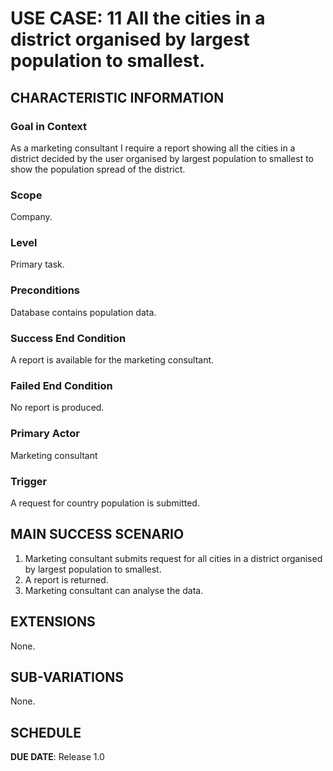 # USE CASE: 11 All the cities in a district organised by largest population to smallest.

## CHARACTERISTIC INFORMATION

### Goal in Context

As a marketing consultant I require a report showing all the cities in a district decided by the user organised by largest population to smallest to show the population spread of the district.

### Scope

Company.

### Level

Primary task.

### Preconditions

Database contains population data.

### Success End Condition

A report is available for the marketing consultant.

### Failed End Condition

No report is produced.

### Primary Actor

Marketing consultant

### Trigger

A request for country population is submitted.

## MAIN SUCCESS SCENARIO

1. Marketing consultant submits request for all cities in a district organised by largest population to smallest.
2. A report is returned.
3. Marketing consultant can analyse the data.

## EXTENSIONS

None.

## SUB-VARIATIONS

None.

## SCHEDULE

**DUE DATE**: Release 1.0